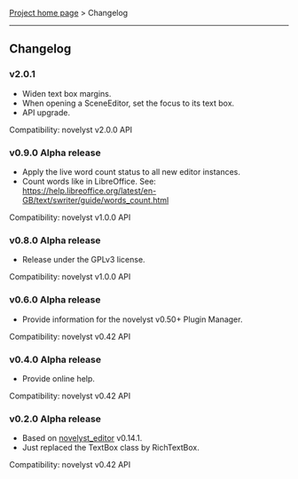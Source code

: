 [Project home page](index) > Changelog

------------------------------------------------------------------------

## Changelog


### v2.0.1

- Widen text box margins.
- When opening a SceneEditor, set the focus to its text box.
- API upgrade.

Compatibility: novelyst v2.0.0 API

### v0.9.0 Alpha release

- Apply the live word count status to all new editor instances.
- Count words like in LibreOffice. See: https://help.libreoffice.org/latest/en-GB/text/swriter/guide/words_count.html

Compatibility: novelyst v1.0.0 API

### v0.8.0 Alpha release

- Release under the GPLv3 license.

Compatibility: novelyst v1.0.0 API

### v0.6.0 Alpha release

- Provide information for the novelyst v0.50+ Plugin Manager.

Compatibility: novelyst v0.42 API

### v0.4.0 Alpha release

- Provide online help.

Compatibility: novelyst v0.42 API

### v0.2.0 Alpha release

- Based on [novelyst_editor](https://github.com/peter88213/novelyst_editor) v0.14.1.
- Just replaced the TextBox class by RichTextBox.

Compatibility: novelyst v0.42 API

